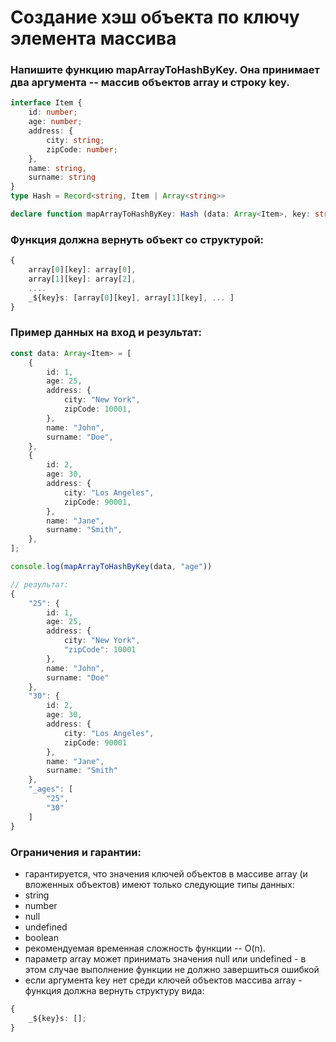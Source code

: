 # Создание хэш объекта по ключу элемента массива
### Напишите функцию mapArrayToHashByKey. Она принимает два аргумента -- массив объектов array и строку key.
```ts
interface Item {
    id: number;
    age: number;
    address: {
        city: string;
        zipCode: number;
    },
    name: string,
    surname: string
}
type Hash = Record<string, Item | Array<string>>

declare function mapArrayToHashByKey: Hash (data: Array<Item>, key: string);    
```
### Функция должна вернуть объект со структурой:
```ts
{
    array[0][key]: array[0],
    array[1][key]: array[2],
    ....
    _${key}s: [array[0][key], array[1][key], ... ]
}
```
### Пример данных на вход и результат:
```ts
const data: Array<Item> = [
    {
        id: 1,
        age: 25,
        address: {
            city: "New York",
            zipCode: 10001,
        },
        name: "John",
        surname: "Doe",
    },
    {
        id: 2,
        age: 30,
        address: {
            city: "Los Angeles",
            zipCode: 90001,
        },
        name: "Jane",
        surname: "Smith",
    },
];

console.log(mapArrayToHashByKey(data, "age"))

// результат:
{
    "25": {
        id: 1,
        age: 25,
        address: {
            city: "New York",
            "zipCode": 10001
        },
        name: "John",
        surname: "Doe"
    },
    "30": {
        id: 2,
        age: 30,
        address: {
            city: "Los Angeles",
            zipCode: 90001
        },
        name: "Jane",
        surname: "Smith"
    },
    "_ages": [
        "25",
        "30"
    ]
}

```
### Ограничения и гарантии:
- гарантируется, что значения ключей объектов в массиве array (и вложенных объектов) имеют только следующие типы данных:
 - string
 - number
 - null
 - undefined
 - boolean
- рекомендуемая временная сложность функции -- O(n).
- параметр array может принимать значения null или undefined - в этом случае выполнение функции не должно завершиться ошибкой
- если аргумента key нет среди ключей объектов массива array - функция должна вернуть структуру вида:
```ts
{
    _${key}s: [];
}
```